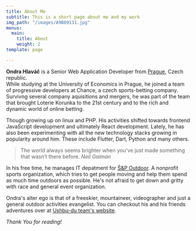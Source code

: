 ```yaml
---
title: About Me
subtitle: This is a short page about me and my work
img_path: "/images/A9B09131.jpg"
menus:
  main:
    title: About
    weight: 2
template: page

---
```

**Ondra Hlaváč** is a Senior Web Application Developer from [Prague](https://en.wikipedia.org/wiki/Prague "Prague"), Czech republic.  
While studying at the University of Economics in Prague, he joined a team of progressive developers at Chance, a czech sports-betting company. Survivng several company aquisitions and mergers, he was part of the team that brought Loterie Korunka to the 21st century and to the rich and dynamic world of online betting.

Though growing up on linux and PHP. His activities shifted towards frontend JavaScript development and ultimately React development. Lately, he has also been experimenting with all the new technology stacks growing in popularity around him. These include Flutter, Dart, Python and many others.

> The world always seems brighter when you’ve just made something that wasn’t there before. <cite>Neil Gaiman</cite>

In his free time, he manages IT depatment for [Š&P Outdoor](https://sapoutdoor.cz "Š&P Outdoor"). A nonprofit sports organization, which tries to get people moving and help them spend as much time outdoors as possible. He's not afraid to get down and gritty with race and general event organization.

Ondra's alter ego is that of a freeskier, mountaineer, videographer and just a general outdoor activities evangelist. You can checkout his and his friends adventures over at [Ushbu-du team's website](https://ushbudu.team "Ushbu-du team").

_Thank You for reading!_
